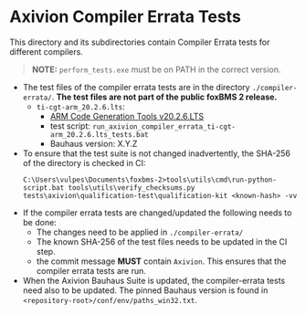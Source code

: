 # Axivion Compiler Errata Tests

This directory and its subdirectories contain Compiler Errata tests for
different compilers.

> **NOTE:** ``perform_tests.exe`` must be on PATH in the correct version.

- The test files of the compiler errata tests are in the directory
  ``./compiler-errata/``.
  **The test files are not part of the public foxBMS 2 release.**
  - ``ti-cgt-arm_20.2.6.lts``:
    - [ARM Code Generation Tools v20.2.6.LTS](https://software-dl.ti.com/codegen/esd/cgt_public_sw/TMS470/20.2.6.LTS/README.html)
    - test script: ``run_axivion_compiler_errata_ti-cgt-arm_20.2.6.lts_tests.bat``
    - Bauhaus version: X.Y.Z
- To ensure that the test suite is not changed inadvertently, the SHA-256 of
  the directory is checked in CI:
  ```console
  C:\Users\vulpes\Documents\foxbms-2>tools\utils\cmd\run-python-script.bat tools\utils\verify_checksums.py tests\axivion\qualification-test\qualification-kit <known-hash> -vv
  ```
- If the compiler errata tests are changed/updated the following needs to be done:
  - The changes need to be applied in ``./compiler-errata/``
  - The known SHA-256 of the test files needs to be updated in the CI step.
  - the commit message **MUST** contain ``Axivion``.
    This ensures that the compiler errata tests are run.
- When the Axivion Bauhaus Suite is updated, the compiler-errata tests need
  also to be updated.
  The pinned Bauhaus version is found in
  ``<repository-root>/conf/env/paths_win32.txt``.

